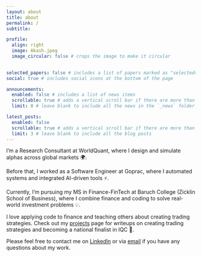 ```yaml
---
layout: about
title: about
permalink: /
subtitle: 

profile:
  align: right
  image: Akash.jpeg
  image_circular: false # crops the image to make it circular
  

selected_papers: false # includes a list of papers marked as "selected={true}"
social: true # includes social icons at the bottom of the page

announcements:
  enabled: false # includes a list of news items
  scrollable: true # adds a vertical scroll bar if there are more than 3 news items
  limit: 0 # leave blank to include all the news in the `_news` folder

latest_posts:
  enabled: false
  scrollable: true # adds a vertical scroll bar if there are more than 3 new posts items
  limit: 3 # leave blank to include all the blog posts
---
```


I’m a Research Consultant at WorldQuant, where I design and simulate alphas across global markets 🌍.

Before that, I worked as a Software Engineer at Goprac, where I automated systems and integrated AI-driven tools ⚡.

Currently, I’m pursuing my MS in Finance-FinTech at Baruch College (Zicklin School of Business), where I combine finance and coding to solve real-world investment problems 💡.

I love applying code to finance and teaching others about creating trading strategies. Check out my [projects](/projects/) page for writeups on creating trading strategies and becoming a national finalist in IQC 🚀.

Please feel free to contact me on [LinkedIn](https://www.linkedin.com/in/karmakarakash659/) or via [email](mailto:glazar.karmakarakash659@gmail.com) if you have any questions about my work.


<!--  [Font Awesome icons](https://fontawesome.com/)  [Academicons](https://jpswalsh.github.io/academicons/) -->
